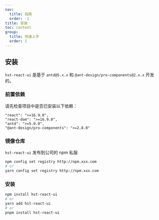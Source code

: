 ```yaml
---
nav:
  title: 指南
  order: -1
title: 安装
toc: content
group:
  title: 快速上手
  order: 1
---
```


## 安装

`hst-react-ui` 是基于 `antd@5.x.x` 和 `@ant-design/pro-components@2.x.x` 开发的。

### 前置依赖

请先检查项目中是否已安装以下依赖：

```
"react": ">=16.9.0",
"react-dom": ">=16.9.0",
"antd": ">=5.0.0",
"@ant-design/pro-components": ">=2.8.0"
```

### 镜像仓库

`hst-react-ui` 发布到公司的 npm 私服

```bash
npm config set registry http://npm.xxx.com
# or
yarn config set registry http://npm.xxx.com
```

### 安装

```bash
npm install hst-react-ui
# or
yarn add hst-react-ui
# or
pnpm install hst-react-ui
```
